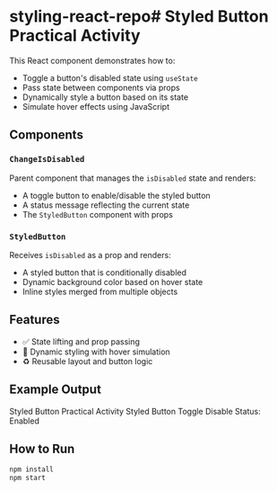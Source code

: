 # styling-react-repo# Styled Button Practical Activity

This React component demonstrates how to:

- Toggle a button's disabled state using `useState`
- Pass state between components via props
- Dynamically style a button based on its state
- Simulate hover effects using JavaScript

## Components

### `ChangeIsDisabled`

Parent component that manages the `isDisabled` state and renders:

- A toggle button to enable/disable the styled button
- A status message reflecting the current state
- The `StyledButton` component with props

### `StyledButton`

Receives `isDisabled` as a prop and renders:

- A styled button that is conditionally disabled
- Dynamic background color based on hover state
- Inline styles merged from multiple objects

## Features

- ✅ State lifting and prop passing
- 🎨 Dynamic styling with hover simulation
- ♻️ Reusable layout and button logic

## Example Output
Styled Button Practical Activity 
Styled Button 
Toggle Disable 
Status: Enabled

## How to Run

```bash
npm install
npm start

